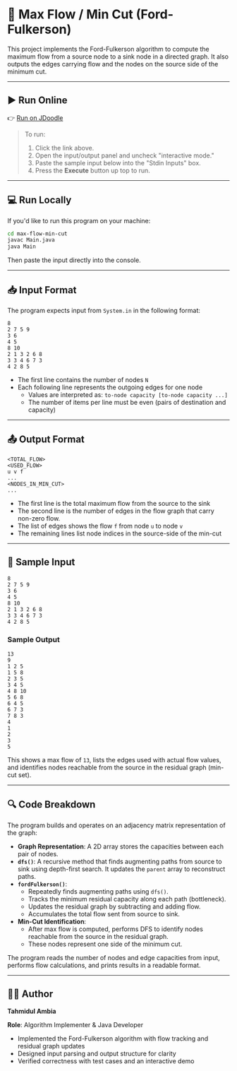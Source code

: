 # 🌊 Max Flow / Min Cut (Ford-Fulkerson)

This project implements the Ford-Fulkerson algorithm to compute the maximum flow from a source node to a sink node in a directed graph. It also outputs the edges carrying flow and the nodes on the source side of the minimum cut.

---

## ▶️ Run Online

👉 [Run on JDoodle](https://www.jdoodle.com/ia/1Iax)

> To run:
> 1. Click the link above.
> 2. Open the input/output panel and uncheck "interactive mode."
> 3. Paste the sample input below into the "Stdin Inputs" box.
> 4. Press the **Execute** button up top to run.

---

## 💻 Run Locally

If you'd like to run this program on your machine:

```bash
cd max-flow-min-cut
javac Main.java
java Main
```

Then paste the input directly into the console.

---

## 📥 Input Format

The program expects input from `System.in` in the following format:

```
8
2 7 5 9
3 6
4 5
8 10
2 1 3 2 6 8
3 3 4 6 7 3
4 2 8 5
```

- The first line contains the number of nodes `N`
- Each following line represents the outgoing edges for one node
  - Values are interpreted as: `to-node capacity [to-node capacity ...]`
  - The number of items per line must be even (pairs of destination and capacity)

---

## 📤 Output Format

```
<TOTAL_FLOW>
<USED_FLOW>
u v f
...
<NODES_IN_MIN_CUT>
...
```

- The first line is the total maximum flow from the source to the sink
- The second line is the number of edges in the flow graph that carry non-zero flow.
- The list of edges shows the flow `f` from node `u` to node `v`
- The remaining lines list node indices in the source-side of the min-cut

---

## 🧪 Sample Input

```
8
2 7 5 9
3 6
4 5
8 10
2 1 3 2 6 8
3 3 4 6 7 3
4 2 8 5
```

### Sample Output

```
13
9
1 2 5
1 5 8
2 3 5
3 4 5
4 8 10
5 6 8
6 4 5
6 7 3
7 8 3
4
1
2
3
5
```

This shows a max flow of `13`, lists the edges used with actual flow values, and identifies nodes reachable from the source in the residual graph (min-cut set).

---

## 🔍 Code Breakdown

The program builds and operates on an adjacency matrix representation of the graph:

- **Graph Representation**: A 2D array stores the capacities between each pair of nodes.
- **`dfs()`**: A recursive method that finds augmenting paths from source to sink using depth-first search. It updates the `parent` array to reconstruct paths.
- **`fordFulkerson()`**:
  - Repeatedly finds augmenting paths using `dfs()`.
  - Tracks the minimum residual capacity along each path (bottleneck).
  - Updates the residual graph by subtracting and adding flow.
  - Accumulates the total flow sent from source to sink.
- **Min-Cut Identification**:
  - After max flow is computed, performs DFS to identify nodes reachable from the source in the residual graph.
  - These nodes represent one side of the minimum cut.

The program reads the number of nodes and edge capacities from input, performs flow calculations, and prints results in a readable format.

---

## 👨‍💻 Author
**Tahmidul Ambia**

**Role**: Algorithm Implementer & Java Developer

- Implemented the Ford-Fulkerson algorithm with flow tracking and residual graph updates  
- Designed input parsing and output structure for clarity  
- Verified correctness with test cases and an interactive demo
